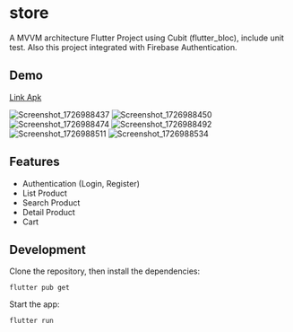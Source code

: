 # store

A MVVM architecture Flutter Project using Cubit (flutter_bloc), include unit test. Also this project integrated with Firebase Authentication.

## Demo
[Link Apk](https://drive.google.com/drive/folders/1iNl0isSU58_a_RgFC7SpuZ9eg9P_R8Fu?usp=sharing)


![Screenshot_1726988437](https://github.com/user-attachments/assets/6e73fcad-ed60-4e2f-8d64-7363d90307b5)
![Screenshot_1726988450](https://github.com/user-attachments/assets/5f3f342f-6770-403b-8ed0-055b13e6b6f8)
![Screenshot_1726988474](https://github.com/user-attachments/assets/3cdf147f-eec8-4cb6-8d59-c346e1ea9fd0)
![Screenshot_1726988492](https://github.com/user-attachments/assets/56c8e713-d7ff-4658-af9b-471b2f7954c7)
![Screenshot_1726988511](https://github.com/user-attachments/assets/05660c99-f89d-4175-a9cd-aa45118b93c7)
![Screenshot_1726988534](https://github.com/user-attachments/assets/2926a455-d865-4590-b017-1b91ea46d94d)


## Features
- Authentication (Login, Register)
- List Product
- Search Product
- Detail Product
- Cart

## Development

Clone the repository, then install the dependencies:

    flutter pub get

Start the app:

    flutter run

